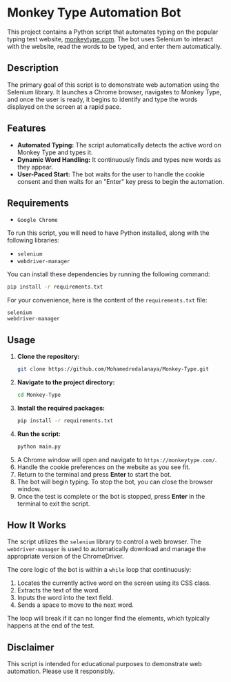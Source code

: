 
# Monkey Type Automation Bot

This project contains a Python script that automates typing on the popular typing test website, [monkeytype.com](https://monkeytype.com/). The bot uses Selenium to interact with the website, read the words to be typed, and enter them automatically.

## Description

The primary goal of this script is to demonstrate web automation using the Selenium library. It launches a Chrome browser, navigates to Monkey Type, and once the user is ready, it begins to identify and type the words displayed on the screen at a rapid pace.

## Features

  * **Automated Typing:** The script automatically detects the active word on Monkey Type and types it.
  * **Dynamic Word Handling:** It continuously finds and types new words as they appear.
  * **User-Paced Start:** The bot waits for the user to handle the cookie consent and then waits for an "Enter" key press to begin the automation.

## Requirements
  * `Google Chrome`
    
To run this script, you will need to have Python installed, along with the following libraries:

  * `selenium`
  * `webdriver-manager`

You can install these dependencies by running the following command:

```bash
pip install -r requirements.txt
```

For your convenience, here is the content of the `requirements.txt` file:

```
selenium
webdriver-manager
```

## Usage

1.  **Clone the repository:**
    ```bash
    git clone https://github.com/Mohamedredalanaya/Monkey-Type.git
    ```
2.  **Navigate to the project directory:**
    ```bash
    cd Monkey-Type
    ```
3.  **Install the required packages:**
    ```bash
    pip install -r requirements.txt
    ```
4.  **Run the script:**
    ```bash
    python main.py
    ```
5.  A Chrome window will open and navigate to `https://monkeytype.com/`.
6.  Handle the cookie preferences on the website as you see fit.
7.  Return to the terminal and press **Enter** to start the bot.
8.  The bot will begin typing. To stop the bot, you can close the browser window.
9.  Once the test is complete or the bot is stopped, press **Enter** in the terminal to exit the script.

## How It Works

The script utilizes the `selenium` library to control a web browser. The `webdriver-manager` is used to automatically download and manage the appropriate version of the ChromeDriver.

The core logic of the bot is within a `while` loop that continuously:

1.  Locates the currently active word on the screen using its CSS class.
2.  Extracts the text of the word.
3.  Inputs the word into the text field.
4.  Sends a space to move to the next word.

The loop will break if it can no longer find the elements, which typically happens at the end of the test.

## Disclaimer

This script is intended for educational purposes to demonstrate web automation. Please use it responsibly.
